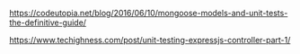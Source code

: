 https://codeutopia.net/blog/2016/06/10/mongoose-models-and-unit-tests-the-definitive-guide/

https://www.techighness.com/post/unit-testing-expressjs-controller-part-1/

